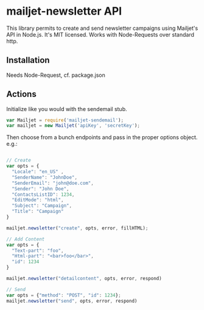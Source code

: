 # mailjet-newsletter API
This library permits to create and send newsletter campaigns using Mailjet's API in Node.js. It's MIT licensed.
Works with Node-Requests over standard http.

## Installation
Needs Node-Request, cf. package.json

## Actions
Initialize like you would with the sendemail stub.
```javascript
var Mailjet = require('mailjet-sendemail');
var mailjet = new Mailjet('apiKey', 'secretKey');
```

Then choose from a bunch endpoints and pass in the proper options object. e.g.:
```javascript

// Create
var opts = {
  "Locale": "en_US" ,
  "SenderName": "JohnDoe",
  "SenderEmail": "john@doe.com",
  "Sender": "John Doe",
  "ContactsListID": 1234,
  "EditMode": "html",
  "Subject": "Campaign",
  "Title": "Campaign"
}

mailjet.newsletter("create", opts, error, fillHTML);

// Add Content
var opts = {
  "Text-part": "foo",
  "Html-part": "<bar>foo</bar>",
  "id": 1234
}

mailjet.newsletter("detailcontent", opts, error, respond)

// Send
var opts = {"method": "POST", "id": 1234};
mailjet.newsletter("send", opts, error, respond)
```
